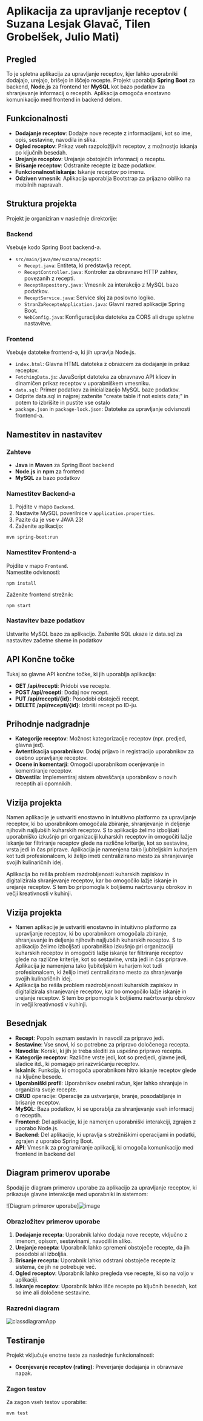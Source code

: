 # Aplikacija za upravljanje receptov ( Suzana Lesjak Glavač, Tilen Grobelšek, Julio Mati)

## Pregled
To je spletna aplikacija za upravljanje receptov, kjer lahko uporabniki dodajajo, urejajo, brišejo in iščejo recepte. Projekt uporablja **Spring Boot** za backend, **Node.js** za frontend ter **MySQL** kot bazo podatkov za shranjevanje informacij o receptih. Aplikacija omogoča enostavno komunikacijo med frontend in backend delom.

## Funkcionalnosti
- **Dodajanje receptov**: Dodajte nove recepte z informacijami, kot so ime, opis, sestavine, navodila in slika.
- **Ogled receptov**: Prikaz vseh razpoložljivih receptov, z možnostjo iskanja po ključnih besedah.
- **Urejanje receptov**: Urejanje obstoječih informacij o receptu.
- **Brisanje receptov**: Odstranite recepte iz baze podatkov.
- **Funkcionalnost iskanja**: Iskanje receptov po imenu.
- **Odziven vmesnik**: Aplikacija uporablja Bootstrap za prijazno obliko na mobilnih napravah.

## Struktura projekta
Projekt je organiziran v naslednje direktorije:

### Backend
Vsebuje kodo Spring Boot backend-a.

- `src/main/java/me/suzana/recepti`: 
  - `Recept.java`: Entiteta, ki predstavlja recept.
  - `ReceptController.java`: Kontroler za obravnavo HTTP zahtev, povezanih z recepti.
  - `ReceptRepository.java`: Vmesnik za interakcijo z MySQL bazo podatkov.
  - `ReceptService.java`: Service sloj za poslovno logiko.
  - `StranZaRecepteApplication.java`: Glavni razred aplikacije Spring Boot.
  - `WebConfig.java`: Konfiguracijska datoteka za CORS ali druge spletne nastavitve.

### Frontend
Vsebuje datoteke frontend-a, ki jih upravlja Node.js.

- `index.html`: Glavna HTML datoteka z obrazcem za dodajanje in prikaz receptov.
- `FetchingData.js`: JavaScript datoteka za obravnavo API klicev in dinamičen prikaz receptov v uporabniškem vmesniku.
- `data.sql`: Primer podatkov za inicializacijo MySQL baze podatkov.
- Odprite data.sql in najprej zaženite "create table if not exists data;" in potem to izbrišite in pustite vse ostalo
- `package.json` in `package-lock.json`: Datoteke za upravljanje odvisnosti frontend-a.

## Namestitev in nastavitev

### Zahteve
- **Java** in **Maven** za Spring Boot backend
- **Node.js** in **npm** za frontend
- **MySQL** za bazo podatkov

### Namestitev Backend-a
1. Pojdite v mapo `Backend`.
2. Nastavite MySQL poverilnice v `application.properties`.
3. Pazite da je vse v JAVA 23!
4. Zaženite aplikacijo:
   
`mvn spring-boot:run`

### Namestitev Frontend-a  
Pojdite v mapo `Frontend`.  
Namestite odvisnosti:  

`npm install`

Zaženite frontend strežnik:

`npm start`

### Nastavitev baze podatkov
Ustvarite MySQL bazo za aplikacijo.
Zaženite SQL ukaze iz data.sql za nastavitev začetne sheme in podatkov

## API Končne točke
Tukaj so glavne API končne točke, ki jih uporablja aplikacija:

- **GET /api/recepti**: Pridobi vse recepte.
- **POST /api/recepti**: Dodaj nov recept.
- **PUT /api/recepti/{id}**: Posodobi obstoječi recept.
- **DELETE /api/recepti/{id}**: Izbriši recept po ID-ju.

## Prihodnje nadgradnje

- **Kategorije receptov**: Možnost kategorizacije receptov (npr. predjed, glavna jed).
- **Avtentikacija uporabnikov**: Dodaj prijavo in registracijo uporabnikov za osebno upravljanje receptov.
- **Ocene in komentarji**: Omogoči uporabnikom ocenjevanje in komentiranje receptov.
- **Obvestila**: Implementiraj sistem obveščanja uporabnikov o novih receptih ali opomnikih.

## Vizija projekta
Namen aplikacije je ustvariti enostavno in intuitivno platformo za upravljanje receptov, ki bo uporabnikom omogočala zbiranje, shranjevanje in deljenje njihovih najljubših kuharskih receptov. S to aplikacijo želimo izboljšati uporabniško izkušnjo pri organizaciji kuharskih receptov in omogočiti lažje iskanje ter filtriranje receptov glede na različne kriterije, kot so sestavine, vrsta jedi in čas priprave. Aplikacija je namenjena tako ljubiteljskim kuharjem kot tudi profesionalcem, ki želijo imeti centralizirano mesto za shranjevanje svojih kulinaričnih idej.

Aplikacija bo rešila problem razdrobljenosti kuharskih zapiskov in digitalizirala shranjevanje receptov, kar bo omogočilo lažje iskanje in urejanje receptov. S tem bo pripomogla k boljšemu načrtovanju obrokov in večji kreativnosti v kuhinji.

## Vizija projekta
- Namen aplikacije je ustvariti enostavno in intuitivno platformo za upravljanje receptov, ki bo uporabnikom omogočala zbiranje, shranjevanje in deljenje njihovih najljubših kuharskih receptov. S to aplikacijo želimo izboljšati uporabniško izkušnjo pri organizaciji kuharskih receptov in omogočiti lažje iskanje ter filtriranje receptov glede na različne kriterije, kot so sestavine, vrsta jedi in čas priprave. Aplikacija je namenjena tako ljubiteljskim kuharjem kot tudi profesionalcem, ki želijo imeti centralizirano mesto za shranjevanje svojih kulinaričnih idej.
- Aplikacija bo rešila problem razdrobljenosti kuharskih zapiskov in digitalizirala shranjevanje receptov, kar bo omogočilo lažje iskanje in urejanje receptov. S tem bo pripomogla k boljšemu načrtovanju obrokov in večji kreativnosti v kuhinji.

## Besednjak
- **Recept**: Popoln seznam sestavin in navodil za pripravo jedi.
- **Sestavine**: Vse snovi, ki so potrebne za pripravo določenega recepta.
- **Navodila**: Koraki, ki jih je treba slediti za uspešno pripravo recepta.
- **Kategorije receptov**: Različne vrste jedi, kot so predjedi, glavne jedi, sladice itd., ki pomagajo pri razvrščanju receptov.
- **Iskalnik**: Funkcija, ki omogoča uporabnikom hitro iskanje receptov glede na ključne besede.
- **Uporabniški profil**: Uporabnikov osebni račun, kjer lahko shranjuje in organizira svoje recepte.
- **CRUD** operacije: Operacije za ustvarjanje, branje, posodabljanje in brisanje receptov.
- **MySQL**: Baza podatkov, ki se uporablja za shranjevanje vseh informacij o receptih.
- **Frontend**: Del aplikacije, ki je namenjen uporabniški interakciji, zgrajen z uporabo Node.js.
- **Backend**: Del aplikacije, ki upravlja s strežniškimi operacijami in podatki, zgrajen z uporabo Spring Boot.
- **API**: Vmesnik za programiranje aplikacij, ki omogoča komunikacijo med frontend in backend del

## Diagram primerov uporabe

Spodaj je diagram primerov uporabe za aplikacijo za upravljanje receptov, ki prikazuje glavne interakcije med uporabniki in sistemom:



![Diagram primerov uporabe]![image](https://github.com/user-attachments/assets/8a66ebeb-1188-4248-b3b8-a53742a14459)

### Obrazložitev primerov uporabe

1. **Dodajanje recepta**: Uporabnik lahko dodaja nove recepte, vključno z imenom, opisom, sestavinami, navodili in sliko.
2. **Urejanje recepta**: Uporabnik lahko spremeni obstoječe recepte, da jih posodobi ali izboljša.
3. **Brisanje recepta**: Uporabnik lahko odstrani obstoječe recepte iz sistema, če jih ne potrebuje več.
4. **Ogled receptov**: Uporabnik lahko pregleda vse recepte, ki so na voljo v aplikaciji.
5. **Iskanje receptov**: Uporabnik lahko išče recepte po ključnih besedah, kot so ime ali določene sestavine.

### Razredni diagram

![classdiagramApp](https://github.com/user-attachments/assets/3fd0607a-f45d-4a11-9cd9-637e1d284569)

## Testiranje
Projekt vključuje enotne teste za naslednje funkcionalnosti:
- **Ocenjevanje receptov (rating)**: Preverjanje dodajanja in obravnave napak.

### Zagon testov
Za zagon vseh testov uporabite:
```bash
mvn test




